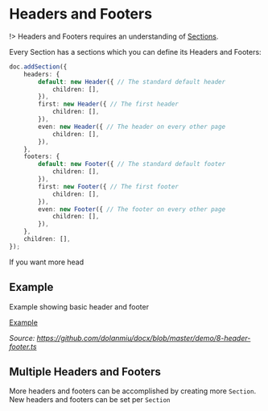 # Headers and Footers

!> Headers and Footers requires an understanding of [Sections](usage/sections.md).

Every Section has a sections which you can define its Headers and Footers:

```ts
doc.addSection({
    headers: {
        default: new Header({ // The standard default header
            children: [],
        }),
        first: new Header({ // The first header
            children: [],
        }),
        even: new Header({ // The header on every other page
            children: [],
        }),
    },
    footers: {
        default: new Footer({ // The standard default footer
            children: [],
        }),
        first: new Footer({ // The first footer
            children: [],
        }),
        even: new Footer({ // The footer on every other page
            children: [],
        }),
    },
    children: [],
});
```

If you want more head

## Example

Example showing basic header and footer

[Example](https://raw.githubusercontent.com/dolanmiu/docx/master/demo/8-header-footer.ts ':include')

_Source: https://github.com/dolanmiu/docx/blob/master/demo/8-header-footer.ts_

## Multiple Headers and Footers

More headers and footers can be accomplished by creating more `Section`. New headers and footers can be set per `Section`
